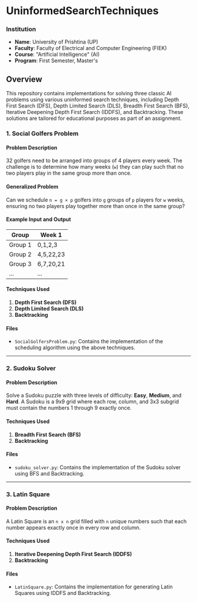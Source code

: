 # UninformedSearchTechniques

### Institution
- **Name**: University of Prishtina (UP)
- **Faculty**: Faculty of Electrical and Computer Engineering (FIEK)
- **Course**: "Artificial Intelligence" (AI)
- **Program**: First Semester, Master's

## Overview
This repository contains implementations for solving three classic AI problems using various uninformed search techniques, including Depth First Search (DFS), Depth Limited Search (DLS), Breadth First Search (BFS), Iterative Deepening Depth First Search (IDDFS), and Backtracking. These solutions are tailored for educational purposes as part of an assignment.



### **1. Social Golfers Problem**

#### **Problem Description**
32 golfers need to be arranged into groups of 4 players every week. The challenge is to determine how many weeks (`w`) they can play such that no two players play in the same group more than once.

#### **Generalized Problem**
Can we schedule `n = g × p` golfers into `g` groups of `p` players for `w` weeks, ensuring no two players play together more than once in the same group?

#### **Example Input and Output**

| **Group** | **Week 1**                   |
|-----------|------------------------------|
| Group 1   | 0,1,2,3                      |
| Group 2   | 4,5,22,23                    |
| Group 3   | 6,7,20,21                    |
| ...       | ...                          |

#### **Techniques Used**
1. **Depth First Search (DFS)**
2. **Depth Limited Search (DLS)**
3. **Backtracking**

#### **Files**
- `SocialGolfersProblem.py`: Contains the implementation of the scheduling algorithm using the above techniques.

---

### **2. Sudoku Solver**

#### **Problem Description**
Solve a Sudoku puzzle with three levels of difficulty: **Easy**, **Medium**, and **Hard**. A Sudoku is a 9x9 grid where each row, column, and 3x3 subgrid must contain the numbers 1 through 9 exactly once.

#### **Techniques Used**

1. **Breadth First Search (BFS)**
2. **Backtracking**


#### **Files**
- `sudoku_solver.py`: Contains the implementation of the Sudoku solver using BFS and Backtracking.

---

### **3. Latin Square**

#### **Problem Description**
A Latin Square is an `n x n` grid filled with `n` unique numbers such that each number appears exactly once in every row and column.

#### **Techniques Used**
1. **Iterative Deepening Depth First Search (IDDFS)**
2. **Backtracking**

#### **Files**
- `LatinSquare.py`: Contains the implementation for generating Latin Squares using IDDFS and Backtracking.

